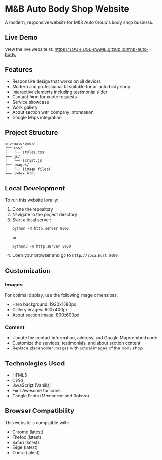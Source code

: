 # M&B Auto Body Shop Website

A modern, responsive website for M&B Auto Group's body shop business.

## Live Demo

View the live website at: https://YOUR-USERNAME.github.io/mnb-auto-body/

## Features

- Responsive design that works on all devices
- Modern and professional UI suitable for an auto body shop
- Interactive elements including testimonial slider
- Contact form for quote requests
- Service showcase
- Work gallery
- About section with company information
- Google Maps integration

## Project Structure

```
mnb-auto-body/
├── css/
│   └── styles.css
├── js/
│   └── script.js
├── images/
│   └── (image files)
└── index.html
```

## Local Development

To run this website locally:

1. Clone the repository
2. Navigate to the project directory
3. Start a local server:
   ```
   python -m http.server 8000
   ```
   or
   ```
   python3 -m http.server 8000
   ```
4. Open your browser and go to `http://localhost:8000`

## Customization

### Images
For optimal display, use the following image dimensions:
- Hero background: 1920x1080px
- Gallery images: 600x400px
- About section image: 800x600px

### Content
- Update the contact information, address, and Google Maps embed code
- Customize the services, testimonials, and about section content
- Replace placeholder images with actual images of the body shop

## Technologies Used

- HTML5
- CSS3
- JavaScript (Vanilla)
- Font Awesome for icons
- Google Fonts (Montserrat and Roboto)

## Browser Compatibility

This website is compatible with:
- Chrome (latest)
- Firefox (latest)
- Safari (latest)
- Edge (latest)
- Opera (latest)
